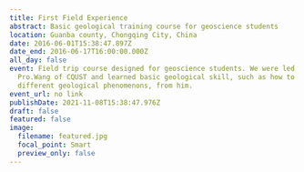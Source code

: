 ```yaml
---
title: First Field Experience
abstract: Basic geological training course for geoscience students
location: Guanba county, Chongqing City, China
date: 2016-06-01T15:38:47.897Z
date_end: 2016-06-17T16:00:00.000Z
all_day: false
event: Field trip course designed for geoscience students. We were led by
  Pro.Wang of CQUST and learned basic geological skill, such as how to tell
  different geological phenomenons, from him.
event_url: no link
publishDate: 2021-11-08T15:38:47.976Z
draft: false
featured: false
image:
  filename: featured.jpg
  focal_point: Smart
  preview_only: false
---
```

